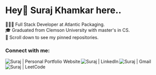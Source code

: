 # Hey👋 Suraj Khamkar here..
👨🏻‍💻 Full Stack Developer at Atlantic Packaging. <br />
🎓 Graduated from Clemson University with master's in CS. <br />
📌 Scroll down to see my pinned repositories. <br />
</ul>

### Connect with me:
[<img align="left" alt="Suraj | Personal Portfolio Website" src="https://img.shields.io/badge/Portfolio Website-E97627??&style=for-the-badge&logoColor=white" />][website]
[<img align="left" alt="Suraj | LinkedIn" src="https://img.shields.io/badge/linkedin-%230077B5.svg?&style=for-the-badge&logo=linkedin&logoColor=white" />][linkedin]
[<img align="left" alt="Suraj | Gmail" src="https://img.shields.io/badge/gmail-D14836?&style=for-the-badge&logo=gmail&logoColor=white" />][gmail]
[<img align="left" alt="Suraj | LeetCode" src="https://img.shields.io/badge/LeetCode-FCCF03?&style=for-the-badge&logo=leetcode&logoColor=white" />][LeetCode]
<br>

[website]: https://khamkarsuraj.github.io/portfolio/
[gmail]: mailto:khamkarsuraj.b@gmail.com
[linkedin]: https://www.linkedin.com/in/suraj-b-khamkar/
[LeetCode]: https://leetcode.com/suraj_b_khamkar/
